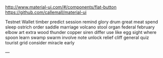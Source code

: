 http://www.material-ui.com/#/components/flat-button
https://github.com/callemall/material-ui

Testnet Wallet
timber predict session remind glory drum great meat spend sleep ostrich order
saddle marriage volcano stool organ federal february elbow art extra wood thunder
copper siren differ use like egg sight where spoon learn swamp swarm
involve note unlock relief cliff general quiz tourist grid consider miracle early

—
